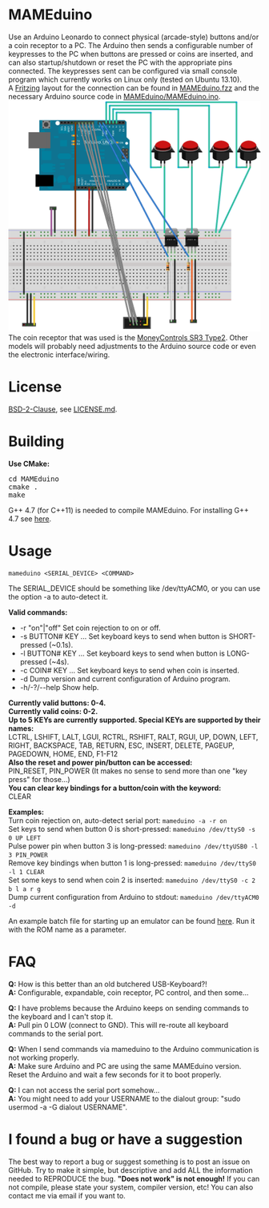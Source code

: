 MAMEduino
========

Use an Arduino Leonardo to connect physical (arcade-style) buttons and/or a coin receptor to a PC. The Arduino then sends a configurable number of keypresses to the PC when buttons are pressed or coins are inserted, and can also startup/shutdown or reset the PC with the appropriate pins connected. The keypresses sent can be configured via small console program which currently works on Linux only (tested on Ubuntu 13.10).  
A [Fritzing](http://fritzing.org/) layout for the connection can be found in [MAMEduino.fzz](MAMEduino.fzz) and the necessary Arduino source code in [MAMEduino/MAMEduino.ino](MAMEduino/MAMEduino.ino).  
![Fritzing circuit layout](Fritzing_circuit.png?raw=true)  
The coin receptor that was used is the [MoneyControls SR3 Type2](https://www.google.de/search?q=MoneyControls+SR3+Type2+datasheet). Other models will probably need adjustments to the Arduino source code or even the electronic interface/wiring.  

License
========

[BSD-2-Clause](http://opensource.org/licenses/BSD-2-Clause), see [LICENSE.md](LICENSE.md).

Building
========

**Use CMake:**
<pre>
cd MAMEduino
cmake .
make
</pre>

G++ 4.7 (for C++11) is needed to compile MAMEduino. For installing G++ 4.7 see [here](http://lektiondestages.blogspot.de/2013/05/installing-and-switching-gccg-versions.html).

Usage
========

```
mameduino <SERIAL_DEVICE> <COMMAND>
```  
The SERIAL_DEVICE should be something like /dev/ttyACM0, or you can use the option -a to auto-detect it.  

**Valid commands:**
- -r "on"|"off" Set coin rejection to on or off.
- -s BUTTON# KEY ... Set keyboard keys to send when button is SHORT-pressed (~0.1s).
- -l BUTTON# KEY ... Set keyboard keys to send when button is LONG-pressed (~4s).
- -c COIN# KEY ... Set keyboard keys to send when coin is inserted.
- -d Dump version and current configuration of Arduino program.
- -h/-?/--help Show help.

**Currently valid buttons: 0-4.**  
**Currently valid coins: 0-2.**  
**Up to 5 KEYs are currently supported. Special KEYs are supported by their names:**  
  LCTRL, LSHIFT, LALT, LGUI, RCTRL, RSHIFT, RALT, RGUI, UP, DOWN, LEFT, RIGHT, BACKSPACE, TAB, RETURN, ESC, INSERT, DELETE, PAGEUP, PAGEDOWN, HOME, END, F1-F12  
**Also the reset and power pin/button can be accessed:**  
  PIN_RESET, PIN_POWER (It makes no sense to send more than one "key press" for those...)  
**You can clear key bindings for a button/coin with the keyword:**  
  CLEAR  

**Examples:**  
Turn coin rejection on, auto-detect serial port: ```mameduino -a -r on```  
Set keys to send when button 0 is short-pressed: ```mameduino /dev/ttyS0 -s 0 UP LEFT```  
Pulse power pin when button 3 is long-pressed: ```mameduino /dev/ttyUSB0 -l 3 PIN_POWER```  
Remove key bindings when button 1 is long-pressed: ```mameduino /dev/ttyS0 -l 1 CLEAR```  
Set some keys to send when coin 2 is inserted: ```mameduino /dev/ttyS0 -c 2 b l a r g```  
Dump current configuration from Arduino to stdout: ```mameduino /dev/ttyACM0 -d```  

An example batch file for starting up an emulator can be found [here](setup_keys_and_run_emulator.sh). Run it with the ROM name as a parameter.

FAQ
========
**Q:** How is this better than an old butchered USB-Keyboard?!  
**A:** Configurable, expandable, coin receptor, PC control, and then some...  

**Q:** I have problems because the Arduino keeps on sending commands to the keyboard and I can't stop it.  
**A:** Pull pin 0 LOW (connect to GND). This will re-route all keyboard commands to the serial port.  

**Q:** When I send commands via mameduino to the Arduino communication is not working properly.  
**A:** Make sure Arduino and PC are using the same MAMEduino version. Reset the Arduino and wait a few seconds for it to boot properly.  

**Q:** I can not access the serial port somehow...  
**A:** You might need to add your USERNAME to the dialout group: "sudo usermod -a -G dialout USERNAME".  

I found a bug or have a suggestion
========

The best way to report a bug or suggest something is to post an issue on GitHub. Try to make it simple, but descriptive and add ALL the information needed to REPRODUCE the bug. **"Does not work" is not enough!** If you can not compile, please state your system, compiler version, etc! You can also contact me via email if you want to.
